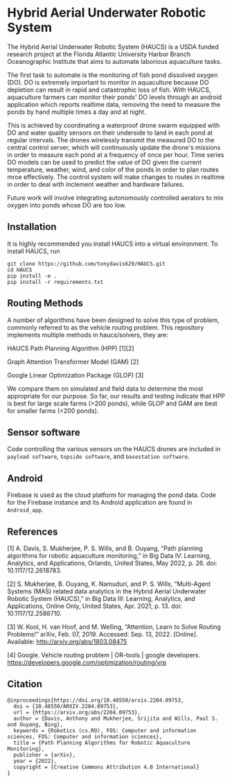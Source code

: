 

# Hybrid Aerial Underwater Robotic System
The Hybrid Aerial Underwater Robotic System (HAUCS) is a USDA funded research project at the Florida Atlantic University Harbor Branch Oceanographic Institute that aims to automate laborious aquaculture tasks. 

The first task to automate is the monitoring of fish pond dissolved oxygen (DO). DO is extremely important to monitor in aquaculture because DO depletion can result in rapid and catastrophic loss of fish. With HAUCS, aquaculture farmers can monitor their ponds' DO levels through an android application which reports realtime data, removing the need to measure the ponds by hand multiple times a day and at night.

This is achieved by coordinating a waterproof drone swarm equipped with DO and water quality sensors on their underside to land in each pond at regular intervals. The drones wirelessly transmit the measured DO to the central control server, which will continuously update the drone's missions in order to measure each pond at a frequency of once per hour. Time series DO models can be used to predict the value of DO given the current temperature, weather, wind, and color of the ponds in order to plan routes mroe effectively. The control system will make changes to routes in realtime in order to deal with inclement weather and hardware failures.

Future work will involve integrating autonomously controlled aerators to mix oxygen into ponds whose DO are too low.

## Installation

It is highly recommended you install HAUCS into a virtual environment. To install HAUCS, run

    git clone https://github.com/tonydavis629/HAUCS.git
    cd HAUCS
    pip install -e .
    pip install -r requirements.txt

## Routing Methods

A number of algorithms have been designed to solve this type of problem, commonly referred to as the vehicle routing problem. This repository implements multiple methods in haucs/solvers, they are:

HAUCS Path Planning Algorithm (HPP) [1][2] 

Graph Attention Transformer Model (GAM) [2]

Google Linear Optimization Package (GLOP) [3]

We compare them on simulated and field data to determine the most appropriate for our purpose. So far, our results and testing indicate that HPP is best for large scale farms (>200 ponds), while GLOP and GAM are best for smaller farms (<200 ponds).

## Sensor software

Code controlling the various sensors on the HAUCS drones are included in `payload software`, `topside software`, and `basestation software`.

## Android

Firebase is used as the cloud platform for managing the pond data. Code for the Firebase instance and its Android application are found in `Android_app`.

## References

[1] A. Davis, S. Mukherjee, P. S. Wills, and B. Ouyang, “Path planning algorithms for robotic aquaculture monitoring,” in Big Data IV: Learning, Analytics, and Applications, Orlando, United States, May 2022, p. 26. doi: 10.1117/12.2618783.

[2] S. Mukherjee, B. Ouyang, K. Namuduri, and P. S. Wills, “Multi-Agent Systems (MAS) related data analytics in the Hybrid Aerial Underwater Robotic System (HAUCS),” in Big Data III: Learning, Analytics, and Applications, Online Only, United States, Apr. 2021, p. 13. doi: 10.1117/12.2588710.

[3] W. Kool, H. van Hoof, and M. Welling, “Attention, Learn to Solve Routing Problems!” arXiv, Feb. 07, 2019. Accessed: Sep. 13, 2022. [Online]. Available: http://arxiv.org/abs/1803.08475

[4] Google. Vehicle routing problem | OR-tools | google developers. https://developers.google.com/optimization/routing/vrp 

## Citation

```
@inproceedings{https://doi.org/10.48550/arxiv.2204.09753,
  doi = {10.48550/ARXIV.2204.09753},
  url = {https://arxiv.org/abs/2204.09753},
  author = {Davis, Anthony and Mukherjee, Srijita and Wills, Paul S. and Ouyang, Bing},
  keywords = {Robotics (cs.RO), FOS: Computer and information sciences, FOS: Computer and information sciences},
  title = {Path Planning Algorithms for Robotic Aquaculture Monitoring},
  publisher = {arXiv},
  year = {2022},
  copyright = {Creative Commons Attribution 4.0 International}
}
```
